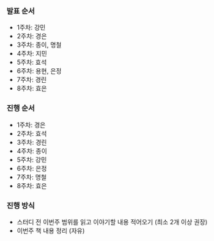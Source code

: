 ### 발표 순서

- 1주차: 강민
- 2주차: 경은
- 3주차: 종이, 명철
- 4주차: 지민
- 5주차: 효석
- 6주차: 용현, 은정
- 7주차: 경린
- 8주차: 효은

### 진행 순서

- 1주차: 경은
- 2주차: 효석
- 3주차: 경린
- 4주차: 종이
- 5주차: 강민
- 6주차: 은정
- 7주차: 명철
- 8주차: 효은

### 진행 방식
- 스터디 전 이번주 범위를 읽고 이야기할 내용 적어오기 (최소 2개 이상 권장)
- 이번주 책 내용 정리 (자유)
